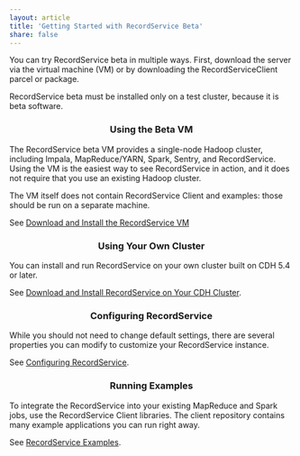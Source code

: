 ```yaml
---
layout: article
title: 'Getting Started with RecordService Beta'
share: false
---
```

You can try RecordService beta in multiple ways. First, download the server via the virtual machine (VM) or by downloading the RecordServiceClient parcel or package.

RecordService beta must be installed only on a test cluster, because it is beta software.

<div class="tiles">
<div class="tile">
<h3 align="center">Using the Beta VM</h3>
<p>
The RecordService beta VM provides a single-node Hadoop cluster, including Impala, MapReduce/YARN, Spark, Sentry, and RecordService.  Using the VM is the easiest way to see RecordService in action, and it does not require that you  use an existing Hadoop cluster.
</p><p>
The VM itself does not contain RecordService Client and examples: those should be run on a separate machine.
</p>
<p>
See <a href="vm.html">Download and Install the RecordService VM</a>
</p>
</div>
<div class="tile">
<h3 align="center">Using Your Own Cluster</h3>
<p>
You can install and run RecordService on your own cluster built on CDH 5.4 or later.
</p>
<p>
See <a href="installOnCluster.html">Download and Install RecordService on Your CDH Cluster</a>.
</p>
</div>
<div class="tile">
<h3 align="center">Configuring RecordService</h3>
<p>
While you should not need to change default settings, there are several properties you can modify to customize your RecordService instance.
</p>
<p>
See <a href="rsConfig.html">Configuring RecordService</a>.
</p>
</div>
<div class="tile">
<h3 align="center">Running Examples</h3>
<p>
To integrate the RecordService into your existing MapReduce and Spark jobs, use the RecordService Client libraries. The client repository contains many example applications you can run right away.
</p>
<p>
See <a href="examples.html">RecordService Examples</a>.
</p>
</div>
</div>
